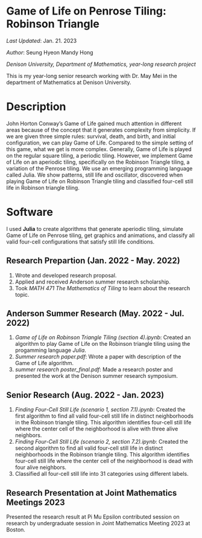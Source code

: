 # Game of Life on Penrose Tiling: Robinson Triangle

*Last Updated*: Jan. 21. 2023

*Author*: Seung Hyeon Mandy Hong

*Denison University, Department of Mathematics, year-long research project*

This is my year-long senior research working with Dr. May Mei in the department of Mathematics at Denison University. 

# Description
John Horton Conway’s Game of Life gained much attention in different areas because of the concept that it generates complexity from simplicity. If we are given three simple rules: survival, death, and birth, and initial configuration, we can play Game of Life. Compared to the simple setting of this game, what we get is more complex. Generally, Game of Life is played on the regular square tiling, a periodic tiling. However, we implement Game of Life on an aperiodic tiling, specifically on the Robinson Triangle tiling, a variation of the Penrose tiling. We use an emerging programming language called Julia. We show patterns, still life and oscillator, discovered when playing Game of Life on Robinson Triangle tiling and classified four-cell still life in Robinson triangle tiling.

# Software
I used **Julia** to create algorithms that generate aperiodic tiling, simulate Game of Life on Penrose tiling, get graphics and animations, and classify all valid four-cell configurations that satisfy still life conditions.

## Research Prepartion (Jan. 2022 - May. 2022)
1. Wrote and developed research proposal.
2. Applied and received Anderson summer research scholarship.
3. Took *MATH 471 The Mathematics of Tiling* to learn about the research topic.

## Anderson Summer Research (May. 2022 - Jul. 2022)
1. *Game of Life on Robinson Triangle Tiling (section 4).ipynb*: Created an algorithm to play Game of Life on the Robinson triangle tiling using the progamming language *Julia*.
2. *Summer research paper.pdf*: Wrote a paper with description of the Game of Life algorithm.
3. *summer research poster_final.pdf*: Made a research poster and presented the work at the Denison summer research symposium.

## Senior Research (Aug. 2022 - Jan. 2023)
1. *Finding Four-Cell Still Life (scenario 1, section 7.1).ipynb*: Created the first algorithm to find all valid four-cell still life in distinct neighborhoods in the Robinson triangle tiling. This algorithm identifies four-cell still life where the center cell of the neighborhood is alive with three alive neighbors.
2. *Finding Four-Cell Still Life (scenario 2, section 7.2).ipynb*:  Created the second algorithm to find all valid four-cell still life in distinct neighborhoods in the Robinson triangle tiling. This algorithm identifies four-cell still life where the center cell of the neighborhood is dead with four alive neighbors.
3. Classified all four-cell still life into 31 categories using different labels.

## Research Presentation at Joint Mathematics Meetings 2023
Presented the research result at Pi Mu Epsilon contributed session on research by undergraduate session in Joint Mathematics Meeting 2023 at Boston.
